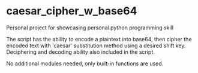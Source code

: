 # caesar_cipher_w_base64
Personal project for showcasing personal python programming skill

The script has the ability to encode a plaintext into base64, then cipher the encoded text with 'caesar' substitution method using a desired shift key.
Deciphering and decoding ability also included in the script.

No additional modules needed, only built-in functions are used.
